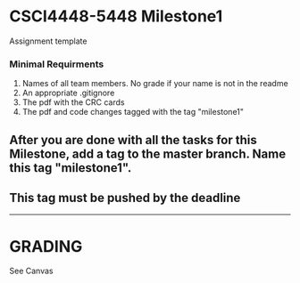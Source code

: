 # CSCI4448-5448 Milestone1
Assignment template
### Minimal Requirments
<ol>
  <li> Names of all team members. No grade if your name is not in the readme</li>
  <li> An appropriate .gitignore</li>
  <li> The pdf with the CRC cards  </li>
   <li>The pdf and code changes tagged with the tag "milestone1" </li>
 </ol>
 
 ## After you are done with all the tasks for this Milestone, add a tag to the master branch. Name this tag "milestone1".
 ## This tag must be pushed by the deadline
   
   
   
 ---
 
 # GRADING
 See Canvas
